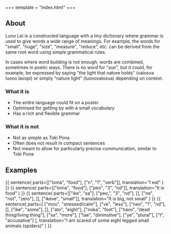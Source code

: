 +++
template = "index.html"
+++
## About

Luno Lei is a constructed language with a tiny dictionary
where grammar is used to give words a wide range of
meanings. For example, the words for "small", "huge", "size",
"measure", "reduce", etc. can be derived from the same root
word using simple grammatical rules.

In cases where word building is not enough, words are combined,
sometimes in poetic ways. There is no word for "sun", but it
could, for example, be expressed by saying "the light that nature holds"
(valosva luono lavopi) or simply "nature light" (luonovalosva)
depending on context.

### What it is
* The entire language could fit on a poster
* Optimised for getting by with a small vocabulary
* Has a rich and flexible grammar 

### What it is not
* Not as simple as Toki Pona
* Often does not result in compact sentences
* Not meant to allow for particularly precise communication, similar to Toki Pona

## Examples

{{ sentence(
    parts=[["loma", "food"], ["n", "1", "verb"]],
    translation="I eat"
) }}
{{ sentence(
    parts=[["loma", "food"], ["peo", "3", "nd"]],
    translation="It is food"
) }}
{{ sentence(
    parts=[["ike", "sa"], ["peo,", "3", "nd"], [], ["ne", "not", "zero"], [], ["ikeve", "small"]],
    translation="It is big, not small"
) }}
{{ sentence(
    parts=[
        ["mou", "stressed/calm"],
        ["ve", "less"],
        ["neo", "1", "nd"],
        [],
        ["ike", "some"],
        [],
        ["ato", "eight"],
        ["noka", "foot"],
        ["havo", "dead thing/living thing"],
        ["sa", "more"],
        ["tae", "diminutive"],
        ["ye", "plural"],
        ["t", "accusative"]
    ],
    translation="I am scared of some eight legged small animals (spiders)"
)
}}